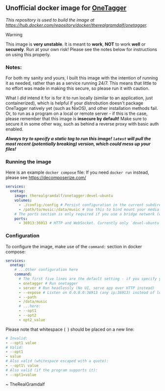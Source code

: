 ## **Unofficial** docker image for [OneTagger](https://github.com/Marekkon5/onetagger)

*This repository is used to build the image at https://hub.docker.com/repository/docker/therealgramdalf/onetagger.*


> [!WARNING]
> This image is **very unstable**. It is meant to **work**, **NOT** to work **well** or **securely**. Run at your own risk!
> Please see the notes below for instructions on using this properly.

### Notes:

For both my sanity and yours, I built this image with the intention of running it as needed, rather than as a service running 24/7. This means that little to no effort was made in making this secure, so please run it with caution.

What I *did* intend it for is for it to run locally (similar to an application, just containerized), which is helpful if your distrobution doesn't package OneTagger natively yet (such as NixOS), and other installation methods fail. Or, to run as a program on a local or remote server - if this is the case, please remember that this image is **insecure by default!** Make sure to secure it in some other way, such as behind a reverse proxy with basic auth enabled.

***Always try to specify a static tag to run this image! `latest` will pull the most recent (potentially breaking) version, which could mess up your files!***

### Running the image

Here is an example `docker compose` file:
If you need `docker run` instead, please see https://decomposerize.com/

```yaml
services:
  onetag:
    image: therealgramdalf/onetagger:devel-ubuntu
    volumes:
      - ./config:/config # Persist configuration in the current subdirectory `./config`
      - /path/to/music:/data/music # Use this to bind mount your media into the container (so onetagger can tag it)
    # The ports section is only required if you use a bridge network (which is the default)
    ports:
      - 36913:36913 # HTTP and WebSocket. Currently only `devel-ubuntu` supports a single port, 1.7.0 and older require multiple
```

### Configuration

To configure the image, make use of the `command:` section in docker compose:
```yaml
services:
  onetag:
    # ...Other configuration here
    command:
      # The first five lines are the default setting - if you specify your own flags, add them...
      - onetagger # Run onetagger
      - server # Run headlessly (No UI, serve app over HTTP instead)
      - --expose # Listen on 0.0.0.0:36913 (any ip:36913) instead of localhost:36913 (local machine only)
      - --path
      - /data/music
      # ...here:
      - --opt1
      - --opt2
      - opt2_value 
```
Please note that whitespace (` `) should be placed on a new line:
```yaml
# Invalid:
- --opt1 value
# Valid:
- --opt1
- value
# Also valid (whitespace escaped with a quote):
- --opt1\ value
# Also valid (if the program supports it):
- --opt1=value
```

~ TheRealGramdalf